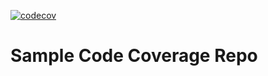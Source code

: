 [![codecov](https://codecov.io/gh/vhalbwachs/codecov-demo/branch/master/graph/badge.svg)](https://codecov.io/gh/vhalbwachs/codecov-demo)
# Sample Code Coverage Repo
